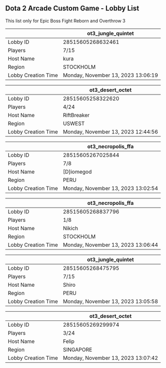 ## Dota 2 Arcade Custom Game - Lobby List

This list only for Epic Boss Fight Reborn and Overthrow 3

|  | ot3_jungle_quintet |
| ------ | ------ |
| Lobby ID | 28515605268632461 |
| Players | 7/15 |
| Host Name | kura |
| Region | STOCKHOLM |
| Lobby Creation Time | Monday, November 13, 2023 13:06:19 |


|  | ot3_desert_octet |
| ------ | ------ |
| Lobby ID | 28515605258322620 |
| Players | 4/24 |
| Host Name | RiftBreaker |
| Region | USWEST |
| Lobby Creation Time | Monday, November 13, 2023 12:44:56 |


|  | ot3_necropolis_ffa |
| ------ | ------ |
| Lobby ID | 28515605267025844 |
| Players | 7/8 |
| Host Name | [D]iomegod |
| Region | PERU |
| Lobby Creation Time | Monday, November 13, 2023 13:02:54 |


|  | ot3_necropolis_ffa |
| ------ | ------ |
| Lobby ID | 28515605268837796 |
| Players | 1/8 |
| Host Name | Nikich |
| Region | STOCKHOLM |
| Lobby Creation Time | Monday, November 13, 2023 13:06:44 |


|  | ot3_jungle_quintet |
| ------ | ------ |
| Lobby ID | 28515605268475795 |
| Players | 7/15 |
| Host Name | Shiro |
| Region | PERU |
| Lobby Creation Time | Monday, November 13, 2023 13:05:58 |


|  | ot3_desert_octet |
| ------ | ------ |
| Lobby ID | 28515605269299974 |
| Players | 3/24 |
| Host Name | Felip |
| Region | SINGAPORE |
| Lobby Creation Time | Monday, November 13, 2023 13:07:42 |


